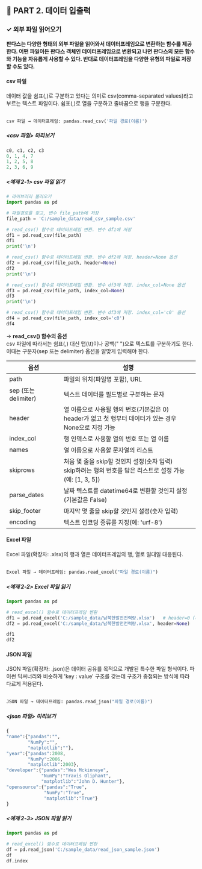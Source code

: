 <h2>📌 PART 2. 데이터 입출력</h2>
<h3>✓ 외부 파일 읽어오기</h3>

**판다스는 다양한 형태의 외부 파일을 읽어와서 데이터프레임으로 변환하는 함수를 제공한다. 어떤 파일이든 판다스 객체인 데이터프레임으로 변환되고 나면 판다스의 모든 함수와 기능을 자유롭게 사용할 수 있다. 반대로 데이터프레임을 다양한 유형의 파일로 저장할 수도 있다.**

<h4>csv 파일</h4>
데이터 값을 쉼표(,)로 구분하고 있다는 의미로 csv(comma-separated values)라고 부르는 텍스트 파일이다. 쉼표(,)로 열을 구분하고 줄바꿈으로 행을 구분한다.<br>
<br>

```python
csv 파일 → 데이터프레임: pandas.read_csv('파일 경로(이름)')
```
##### <csv 파일> 미리보기
```python
c0, c1, c2, c3
0, 1, 4, 7
1, 2, 5, 8
2, 3, 6, 9
```
##### <예제 2-1> csv 파일 읽기 
```python
# 라이브러리 불러오기 
import pandas as pd

# 파일경로를 찾고, 변수 file_path에 저장
file_path = 'C:/sample_data/read_csv_sample.csv'

# read_csv() 함수로 데이터프레임 변환. 변수 df1에 저장
df1 = pd.read_csv(file_path)
df1
print('\n')

# read_csv() 함수로 데이터프레임 변환. 변수 df2에 저장. header=None 옵션
df2 = pd.read_csv(file_path, header=None)
df2
print('\n')

# read_csv() 함수로 데이터프레임 변환. 변수 df3에 저장. index_col=None 옵션
df3 = pd.read_csv(file_path, index_col=None)
df3
print('\n')

# read_csv() 함수로 데이터프레임 변환. 변수 df3에 저장. index_col='c0' 옵션
df4 = pd.read_csv(file_path, index_col='c0')
df4
```

→ **read_csv() 함수의 옵션**<br>
csv 파일에 따라서는 쉼표(,) 대신 탭(\t)이나 공백(" ")으로 텍스트를 구분하기도 한다. 이때는 구분자(sep 또는 delimiter) 옵션을 알맞게 입력해야 한다.

<table>
  <thead>
    <tr>
      <th style="text-align: center;">옵션</th>
      <th style="text-align: center;">설명</th>
    </tr>
  </thead>
  <tbody>
    <tr>
      <td style="text-align: left;">path</td>
      <td style="text-align: left;">파일의 위치(파일명 포함), URL</td>
    </tr>
    <tr>
      <td style="text-align: left;">sep (또는 delimiter)</td>
      <td style="text-align: left;">텍스트 데이터를 필드별로 구분하는 문자</td>
    </tr>
    <tr>
      <td style="text-align: left;">header</td>
      <td style="text-align: left;">열 이름으로 사용될 행의 번호(기본값은 0)<br> header가 없고 첫 행부터 데이터가 있는 경우 None으로 지정 가능</td>
    </tr>
    <tr>
      <td style="text-align: left;">index_col</td>
      <td style="text-align: left;">행 인덱스로 사용할 열의 번호 또는 열 이름</td>
      <tr>
      <td style="text-align: left;">names</td>
      <td style="text-align: left;">열 이름으로 사용할 문자열의 리스트</td>
    </tr>
    <tr>
      <td style="text-align: left;">skiprows</td>
      <td style="text-align: left;">처음 몇 줄을 skip할 것인지 설정(숫자 입력)<br> skip하려는 행의 번호를 담은 리스트로 설정 가능(예: [1, 3, 5])</td>
    </tr>
    <tr>
      <td style="text-align: left;">parse_dates</td>
      <td style="text-align: left;">날짜 텍스트를 datetime64로 변환할 것인지 설정(기본값은 False)</td>
    </tr>
    <tr>
      <td style="text-align: left;">skip_footer</td>
      <td style="text-align: left;">마지막 몇 줄을 skip할 것인지 설정(숫자 입력)</td>
    </tr>
    <tr>
      <td style="text-align: left;">encoding</td>
      <td style="text-align: left;">텍스트 인코딩 종류를 지정(예: 'urf-8')</td>
    </tr>
  </tbody>
</table>

<h4>Excel 파일</h4>
Excel 파일(확장자: .xlsx)의 행과 열은 데이터프레임의 행, 열로 일대일 대응된다.<br>
<br>

```python
Excel 파일 → 데이터프레임: pandas.read_excel("파일 경로(이름)")
```
##### <예제 2-2> Excel 파일 읽기
```python
import pandas as pd

# read_excel() 함수로 데이터프레임 변환
df1 = pd.read_excel('C:/sample_data/남북한발전전력량.xlsx')   # header=0 (default 옵션)
df2 = pd.read_excel('C:/sample_data/남북한발전전력량.xlsx', header=None)   # header=None (default 옵션)

df1
df2
```

<h4>JSON 파일</h4>
JSON 파일(확장자: .json)은 데이터 공유를 목적으로 개발된 특수한 파일 형식이다. 파이썬 딕셔너리와 비슷하게 'key : value' 구조를 갖는데 구조가 중첩되는 방식에 따라 다르게 적용된다.<br>
<br>

```python
JSON 파일 → 데이터프레임: pandas.read_json("파일 경로(이름)")
```
##### <json 파일> 미리보기
```python
{
"name":{"pandas":"",
        "NumPy":"",
        "matplotlib":""},
"year":{"pandas":2008,
        "NumPy":2006,
        "matplotlib":2003},
"developer":{"pandas":"Wes Mckinneye",
             "NumPy":"Travis Oliphant",
             "matplotlib":"John D. Hunter"},
"opensource":{"pandas":"True",
              "NumPy":"True",
              "matplotlib":"True"}
}
```
##### <예제 2-3> JSON 파일 읽기
```python
import pandas as pd

# read_excel() 함수로 데이터프레임 변환
df = pd.read_json('C:/sample_data/read_json_sample.json')
df
df.index
```